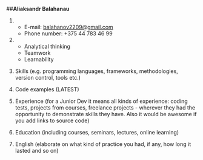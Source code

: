  ##**Aliaksandr Balahanau**
1. * E-mail: balahanov2209@gmail.com
	* Phone number: +375 44 783 46 99

1. *   Analytical thinking
	*  Teamwork
	*   Learnability
1. Skills (e.g. programming languages, frameworks, methodologies, version control, tools etc.)
1. Code examples (LATEST)
1. Experience (for a Junior Dev it means all kinds of experience: coding tests, projects from courses,
freelance projects - wherever they had the opportunity to demonstrate skills they have.
Also it would be awesome if you add links to source code)
1. Education (including courses, seminars, lectures, online learning)
1. English (elaborate on what kind of practice you had, if any, how long it lasted and so on)